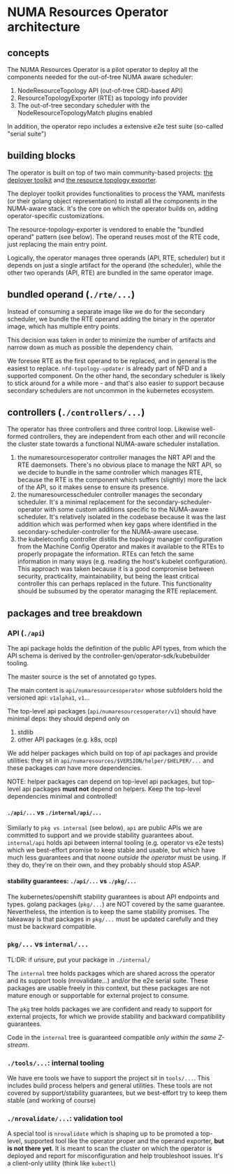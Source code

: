 # NUMA Resources Operator architecture

## concepts

The NUMA Resources Operator is a pilot operator to deploy all the components needed for the out-of-tree NUMA aware scheduler:
1. NodeResourceTopology API (out-of-tree CRD-based API)
2. ResourceTopologyExporter (RTE) as topology info provider
3. The out-of-tree secondary scheduler with the NodeResourceTopologyMatch plugins enabled

In addition, the operator repo includes a extensive e2e test suite (so-called "serial suite")

## building blocks

The operator is built on top of two main community-based projects: [the deployer toolkit](https://github.com/k8stopologyawareschedwg/deployer)
and [the resource topology exporter](https://github.com/k8stopologyawareschedwg/resource-topology-exporter).

The deployer toolkit provides functionalities to process the YAML manifests (or their golang object representation) to install all the components
in the NUMA-aware stack. It's the core on which the operator builds on, adding operator-specific customizations.

The resource-topology-exporter is vendored to enable the "bundled operand" pattern (see below). The operand reuses most of the RTE code, just
replacing the main entry point.

Logically, the operator manages three operands (API, RTE, scheduler) but it depends on just a single artifact for the operand (the scheduler),
while the other two operands (API, RTE) are bundled in the same operator image.

## bundled operand (`./rte/...`)

Instead of consuming a separate image like we do for the secondary scheduler, we bundle the RTE operand adding the binary in the operator image,
which has multiple entry points.

This decision was taken in order to minimize the number of artifacts and narrow down as much as possible the dependency chain.

We foresee RTE as the first operand to be replaced, and in general is the easiest to replace. `nfd-topology-updater` is already part of NFD
and a supported component. On the other hand, the secondary scheduler is likely to stick around for a while more - and that's also easier to
support because secondary schedulers are not uncommon in the kubernetes ecosystem.

## controllers (`./controllers/...`)

The operator has three controllers and three control loop. Likewise well-formed controllers, they are independent from each other and will
reconcile the cluster state towards a functional NUMA-aware scheduler installation.

1. the numaresourcesoperator controller manages the NRT API and the RTE daemonsets. There's no obvious place to manage the NRT API, so we
   decide to bundle in the same controller which manages RTE, because the RTE is the component which suffers (slightly) more the lack of
   the API, so it makes sense to ensure its presence.
2. the numaresourcesscheduler controller manages the secondary scheduler. It's a minimal replacement for the secondary-scheduler-operator
   with some custom additions specific to the NUMA-aware scheduler. It's relatively isolated in the codebase because it was the last
   addition which was performed when key gaps where identified in the secondary-scheduler-controller for the NUMA-aware usecase.
3. the kubeletconfig controller distills the topology manager configuration from the Machine Config Operator  and makes it available
   to the RTEs to properly propagate the information. RTEs can fetch the same information in many ways (e.g. reading the host's kubelet
   configuration). This approach was taken because it is a good compromise between security, practicality, maintainability, but being
   the least critical controller this can perhaps replaced in the future. This functionality should be subsumed by the operator
   managing the RTE replacement.

## packages and tree breakdown

### API (`./api`)

The api package holds the definition of the public API types, from which the API schema
is derived by the controller-gen/operator-sdk/kubebuilder tooling.

The master source is the set of annotated go types.

The main content is `api/numaresourcesoperator` whose subfolders hold the versioned api:
`v1alpha1`, `v1`...

The top-level api packages (`api/numaresourcesoperator/v1`) should have minimal deps: they
should depend only on
1. stdlib
2. other API packages (e.g. k8s, ocp)

We add helper packages which build on top of api packages and provide utilities: they sit in
`api/numaresources/$VERSION/helper/$HELPER/...` and these packages *can* have more dependencies.

NOTE: helper packages can depend on top-level api packages, but top-level api packages **must not**
depend on helpers. Keep the top-level dependencies minimal and controlled!

#### `./api/...` vs `./internal/api/...`

Similarly to `pkg vs internal` (see below), `api` are public APIs we are committed to support and we provide
stability guarantees about. `internal/api` holds api between internal tooling (e.g. operator vs e2e tests)
which we best-effort promise to keep stable and usable, but which have much less guarantees and that
*noone outside the operator* must be using. If they do, they're on their own, and they probably should stop ASAP.

#### stability guarantees: `./api/...` vs `./pkg/...`

The kubernetes/openshift stability guarantees is about API endpoints and types. golang packages (`pkg/...`) are
NOT covered by the same guarantee. Nevertheless, the intention is to keep the same stability promises.
The takeaway is that packages in `pkg/...` must be updated carefully and they must be backward compatible.

### `pkg/...` vs `internal/...`

TL:DR: if unsure, put your package in `./internal/`

The `internal` tree holds packages which are shared across the operator and its support tools (nrovalidate...) and/or
the e2e serial suite. These packages are usable freely in this context, but these packages are not mature enough
or supportable for external project to consume.

The `pkg` tree holds packages we are confident and ready to support for external projects, for which we provide
stability and backward compatibility guarantees.

Code in the `internal` tree is guaranteed compatible *only within the same Z-stream*.

### `./tools/...`: internal tooling

We have ere tools we have to support the project sit in `tools/...`. This includes build process helpers and general utilities.
These tools are not covered by support/stability guarantees, but we best-effort try to keep them stable (and working of course)

### `./nrovalidate/...`: validation tool

A special tool is `nrovalidate` which is shaping up to be promoted a top-level, supported tool like the operator proper
and the operand exporter, **but is not there yet**. It is meant to scan the cluster on which the operator is deployed
and report for misconfiguration and help troubleshoot issues. It's a client-only utility (think like `kubectl`)
